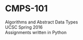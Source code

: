 # CMPS-101 
Algorithms and Abstract Data Types  
UCSC Spring 2016  
Assignments written in Python  
